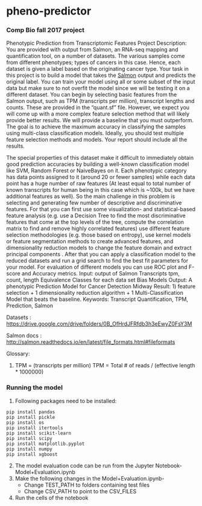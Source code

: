 # pheno-predictor
### Comp Bio fall 2017 project

Phenotypic Prediction from Transcriptomic Features 
Project Description: You are provided with output from Salmon, an RNA-seq mapping and quantification tool, on a number of datasets. The various samples come from different phenotypes; types of cancers in this case. Hence, each dataset is given a label based on the originating cancer type. Your task in this project is to build a model that takes the [Salmon](https://github.com/COMBINE-lab/salmon) output and predicts the original label. You can train your model using all or some subset of the input data but make sure to not overfit the model since we will be testing it on a different dataset. You can begin by selecting basic features from the Salmon output, such as TPM (transcripts per million), transcript lengths and counts. These are provided in the “quant.sf” file. However, we expect you will come up with a more complex feature selection method that will likely provide better results. We will provide a baseline that you must outperform. The goal is to achieve the maximum accuracy in classifying the samples using multi-class classification models. Ideally, you should test multiple feature selection methods and models. Your report should include all the results. 

The special properties of this dataset make it difficult to immediately obtain good prediction accuracies by building a well-known classification model like SVM, Random Forest or NaiveBayes on it. Each phenotypic category has data points assigned to it (around 20 or fewer samples) while each data point has a huge number of raw features (At least equal to total number of known transcripts for human being in this case which is ~100k, but we have additional features as well). So the main challenge in this problem is selecting and generating few number of descriptive and discriminative features. For that you can first use some visualization- and statistical-based feature analysis (e.g. use a Decision Tree to find the most discriminative features that come at the top levels of the tree, compute the correlation matrix to find and remove highly correlated features) use different feature selection methodologies (e.g. those based on entropy), use kernel models or feature segmentation methods to create advanced features, and dimensionality reduction models to change the feature domain and extract principal components . After that you can apply a classification model to the reduced datasets and run a grid search to find the best fit parameters for your model. For evaluation of different models you can use ROC plot and F-score and Accuracy metrics.
Input: output of Salmon 
Transcripts tpm, count, length
Equivalence Classes for each data set
Bias Models
Output: A phenotypic Prediction Model for Cancer Detection
Midway Result:
	1) feature selection + 1 dimensionality reduction algorithm + 1 Multi-Classification Model 
    that beats the baseline.
Keywords: Transcript Quantification, TPM, Prediction, Salmon

Datasets : https://drive.google.com/drive/folders/0B_OfHrdJFRfdb3h3eEwyZ0FsY3M

Salmon docs : http://salmon.readthedocs.io/en/latest/file_formats.html#fileformats

Glossary:

1) TPM = (transcripts per million)
TPM = Total # of reads / (effective length * 1000000)

### Running the model
1. Following packages need to be installed:
```
pip install pandas
pip install pickle
pip install os
pip install itertools
pip install scikit-learn
pip install scipy
pip install matplotlib.pyplot
pip install numpy
pip install xgboost
```
2. The model evaluation code can be run from the Jupyter Notebook- Model+Evaluation.ipynb 
3. Make the following changes in the Model+Evaluation.ipynb-
	* Change TEST_PATH to folders containing test files
	* Change CSV_PATH to point to the CSV_FILES
4. Run the cells of the notebook

